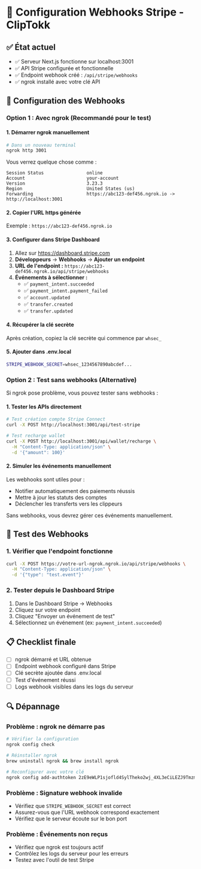 # 🚀 Configuration Webhooks Stripe - ClipTokk

## ✅ État actuel
- ✅ Serveur Next.js fonctionne sur localhost:3001
- ✅ API Stripe configurée et fonctionnelle
- ✅ Endpoint webhook créé : `/api/stripe/webhooks`
- ✅ ngrok installé avec votre clé API

## 🔧 Configuration des Webhooks

### Option 1 : Avec ngrok (Recommandé pour le test)

#### 1. Démarrer ngrok manuellement
```bash
# Dans un nouveau terminal
ngrok http 3001
```

Vous verrez quelque chose comme :
```
Session Status                online
Account                       your-account
Version                       3.23.3
Region                        United States (us)
Forwarding                    https://abc123-def456.ngrok.io -> http://localhost:3001
```

#### 2. Copier l'URL https générée
Exemple : `https://abc123-def456.ngrok.io`

#### 3. Configurer dans Stripe Dashboard
1. Allez sur https://dashboard.stripe.com
2. **Développeurs** → **Webhooks** → **Ajouter un endpoint**
3. **URL de l'endpoint :** `https://abc123-def456.ngrok.io/api/stripe/webhooks`
4. **Événements à sélectionner :**
   - ✅ `payment_intent.succeeded`
   - ✅ `payment_intent.payment_failed`
   - ✅ `account.updated`
   - ✅ `transfer.created`
   - ✅ `transfer.updated`

#### 4. Récupérer la clé secrète
Après création, copiez la clé secrète qui commence par `whsec_`

#### 5. Ajouter dans .env.local
```bash
STRIPE_WEBHOOK_SECRET=whsec_1234567890abcdef...
```

### Option 2 : Test sans webhooks (Alternative)

Si ngrok pose problème, vous pouvez tester sans webhooks :

#### 1. Tester les APIs directement
```bash
# Test création compte Stripe Connect
curl -X POST http://localhost:3001/api/test-stripe

# Test recharge wallet
curl -X POST http://localhost:3001/api/wallet/recharge \
  -H "Content-Type: application/json" \
  -d '{"amount": 100}'
```

#### 2. Simuler les événements manuellement
Les webhooks sont utiles pour :
- Notifier automatiquement des paiements réussis
- Mettre à jour les statuts des comptes
- Déclencher les transferts vers les clippeurs

Sans webhooks, vous devrez gérer ces événements manuellement.

## 🧪 Test des Webhooks

### 1. Vérifier que l'endpoint fonctionne
```bash
curl -X POST https://votre-url-ngrok.ngrok.io/api/stripe/webhooks \
  -H "Content-Type: application/json" \
  -d '{"type": "test.event"}'
```

### 2. Tester depuis le Dashboard Stripe
1. Dans le Dashboard Stripe → Webhooks
2. Cliquez sur votre endpoint
3. Cliquez "Envoyer un événement de test"
4. Sélectionnez un événement (ex: `payment_intent.succeeded`)

## 📋 Checklist finale

- [ ] ngrok démarré et URL obtenue
- [ ] Endpoint webhook configuré dans Stripe
- [ ] Clé secrète ajoutée dans .env.local
- [ ] Test d'événement réussi
- [ ] Logs webhook visibles dans les logs du serveur

## 🔍 Dépannage

### Problème : ngrok ne démarre pas
```bash
# Vérifier la configuration
ngrok config check

# Réinstaller ngrok
brew uninstall ngrok && brew install ngrok

# Reconfigurer avec votre clé
ngrok config add-authtoken 2zE9eWLP1sjofld4SylTheko2wj_4XL3eCiLEZJ9Tmzmthazp
```

### Problème : Signature webhook invalide
- Vérifiez que `STRIPE_WEBHOOK_SECRET` est correct
- Assurez-vous que l'URL webhook correspond exactement
- Vérifiez que le serveur écoute sur le bon port

### Problème : Événements non reçus
- Vérifiez que ngrok est toujours actif
- Contrôlez les logs du serveur pour les erreurs
- Testez avec l'outil de test Stripe 